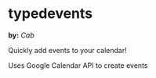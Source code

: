 # typedevents

**by:** *Cab*

Quickly add events to your calendar!

Uses Google Calendar API to create events
